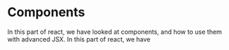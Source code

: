# Components

In this part of react, we have looked at components, and how to use them with advanced JSX.
In this part of react, we have 